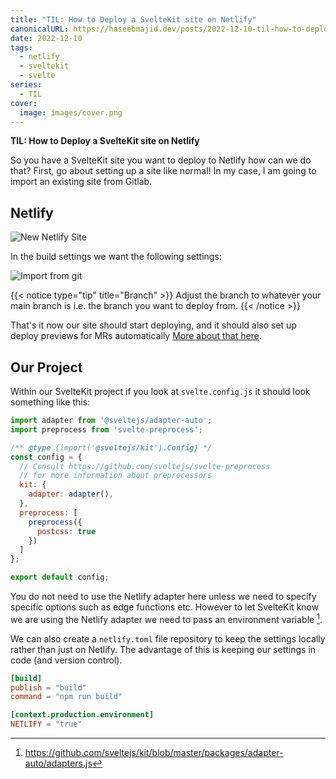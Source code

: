```yaml
---
title: "TIL: How to Deploy a SvelteKit site on Netlify"
canonicalURL: https://haseebmajid.dev/posts/2022-12-10-til-how-to-deploy-a-sveltekit-site-on-netlify/
date: 2022-12-10
tags:
  - netlify
  - sveltekit
  - svelte
series:
  - TIL
cover:
  image: images/cover.png
---
```


**TIL: How to Deploy a SvelteKit site on Netlify**

So you have a SvelteKit site you want to deploy to Netlify how can we do that? First, go about setting up a site like normal!
In my case, I am going to import an existing site from Gitlab.

## Netlify

![New Netlify Site](images/new_netlify_site.png)

In the build settings we want the following settings:

![Import from git](images/import_site.png)

{{< notice type="tip" title="Branch" >}}
Adjust the branch to whatever your main branch is i.e. the branch you want to deploy from.
{{< /notice >}}

That's it now our site should start deploying, and it should also set up deploy previews for MRs automatically
[More about that here](/posts/2022-12-03-my-workflow-to-create-a-new-post-using-hugo-netlifycms-netlify-and-gitlab-together/#netlify-preview).

## Our Project

Within our SvelteKit project if you look at `svelte.config.js` it should look something like this:

```js
import adapter from '@sveltejs/adapter-auto';
import preprocess from 'svelte-preprocess';

/** @type {import('@sveltejs/kit').Config} */
const config = {
  // Consult https://github.com/sveltejs/svelte-preprocess
  // for more information about preprocessors
  kit: {
    adapter: adapter(),
  },
  preprocess: [
    preprocess({
      postcss: true
    })
  ]
};

export default config;
```

You do not need to use the Netlify adapter here unless we need to specify specific options such as edge functions etc. However to let SvelteKit know we are using the Netlify adapter we need to pass an environment variable [^1].

We can also create a `netlify.toml` file repository to keep the settings locally rather than just on Netlify. The advantage of this is keeping
our settings in code (and version control).

```toml
[build]
publish = "build"
command = "npm run build"

[context.production.environment]
NETLIFY = "true"
```

[^1]: https://github.com/sveltejs/kit/blob/master/packages/adapter-auto/adapters.js
